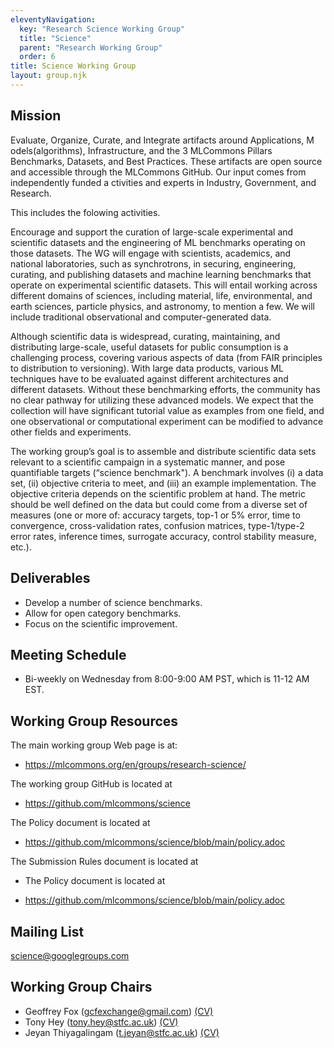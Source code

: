 ```yaml
---
eleventyNavigation:
  key: "Research Science Working Group"
  title: "Science"
  parent: "Research Working Group"
  order: 6
title: Science Working Group
layout: group.njk
---
```


## Mission

Evaluate, Organize, Curate, and Integrate artifacts around Applications, M
odels(algorithms), Infrastructure, and the 3 MLCommons Pillars Benchmarks, 
Datasets, and Best Practices. These artifacts are open source and accessible 
through the MLCommons GitHub. Our input comes from independently funded a
ctivities and experts in Industry, Government, and Research.

This includes the folowing activities.

Encourage and support the curation of large-scale experimental and
scientific datasets and the engineering of ML benchmarks operating on
those datasets. The WG will engage with scientists, academics,
and national laboratories, such as synchrotrons, in securing, engineering,
curating, and publishing datasets and machine learning benchmarks that
operate on experimental scientific datasets. This will entail working
across different domains of sciences, including material, life,
environmental, and earth sciences, particle physics, and astronomy, to
mention a few. We will include traditional observational and
computer-generated data.

Although scientific data is widespread, curating, maintaining, and
distributing large-scale, useful datasets for public consumption is a
challenging process, covering various aspects of data (from FAIR
principles to distribution to versioning). With large data products,
various ML techniques have to be evaluated against different
architectures and different datasets. Without these benchmarking
efforts, the community has no clear pathway for utilizing these
advanced models. We expect that the collection will have significant
tutorial value as examples from one field, and one observational or
computational experiment can be modified to advance other fields and
experiments.

The working group’s goal is to assemble and distribute scientific data
sets relevant to a scientific campaign in a systematic manner, and
pose quantifiable targets (“science benchmark"). A benchmark involves
(i) a data set, (ii) objective criteria to meet, and (iii) an example
implementation. The objective criteria depends on the scientific
problem at hand. The metric should be well defined on the data but
could come from a diverse set of measures (one or more of: accuracy
targets, top-1 or 5% error, time to convergence, cross-validation
rates, confusion matrices, type-1/type-2 error rates, inference times,
surrogate accuracy, control stability measure, etc.).  

## Deliverables

* Develop a number of science benchmarks.
* Allow for open category benchmarks.
* Focus on the scientific improvement.

## Meeting Schedule

* Bi-weekly on Wednesday from 8:00-9:00 AM PST, which is 11-12 AM EST.

## Working Group Resources

The main working group Web page is at: 

* <https://mlcommons.org/en/groups/research-science/>

The working group GitHub is located at 

* <https://github.com/mlcommons/science>

The Policy document is located at 

* <https://github.com/mlcommons/science/blob/main/policy.adoc>

The Submission Rules document is located at

* The Policy document is located at 

* <https://github.com/mlcommons/science/blob/main/policy.adoc>

## Mailing List

science@googlegroups.com

## Working Group Chairs

  * Geoffrey Fox (gcfexchange@gmail.com) [(CV)](https://engineering.virginia.edu/faculty/geoffrey-c-fox)
  * Tony Hey (tony.hey@stfc.ac.uk) [(CV)](https://www.scd.stfc.ac.uk/Pages/Tony-Hey.aspx)
  * Jeyan Thiyagalingam (t.jeyan@stfc.ac.uk) [(CV)](https://www.scd.stfc.ac.uk/Pages/sciml-profile-jeyan.aspx)

